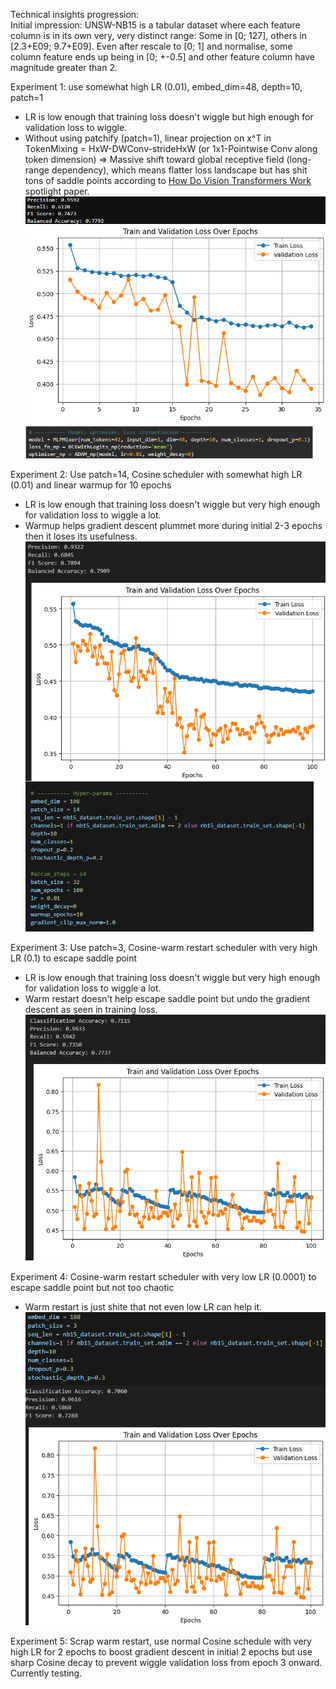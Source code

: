 Technical insights progression: <br>
Initial impression: UNSW-NB15 is a tabular dataset where each feature column is in its own very, very distinct range: Some in [0; 127], others in [2.3+E09; 9.7+E09]. Even after rescale to [0; 1] and normalise, some column feature ends up being in [0; +-0.5] and other feature column have magnitude greater than 2. <br>

Experiment 1: use somewhat high LR (0.01), embed_dim=48, depth=10, patch=1
- LR is low enough that training loss doesn't wiggle but high enough for validation loss to wiggle.
- Without using patchify (patch=1), linear projection on x^T in TokenMixing = HxW-DWConv-strideHxW (or 1x1-Pointwise Conv along token dimension) => Massive shift toward global receptive field (long-range dependency), which means flatter loss landscape but has shit tons of saddle points according to [How Do Vision Transformers Work](https://openreview.net/forum?id=D78Go4hVcxO) spotlight paper.
![image](https://github.com/Skimmable-Code-pls/MLPMixer_numpy/blob/main/screenshots/MLPMixer48_patch1_depth10_epoch34.png)

Experiment 2: Use patch=14, Cosine scheduler with somewhat high LR (0.01) and linear warmup for 10 epochs
- LR is low enough that training loss doesn't wiggle but very high enough for validation loss to wiggle a lot.
- Warmup helps gradient descent plummet more during initial 2-3 epochs then it loses its usefulness.
![image](https://github.com/Skimmable-Code-pls/MLPMixer_numpy/blob/main/screenshots/MLPMixer198_patch14_depth10_epoch100.png)

Experiment 3: Use patch=3, Cosine-warm restart scheduler with very high LR (0.1) to escape saddle point
- LR is low enough that training loss doesn't wiggle but very high enough for validation loss to wiggle a lot.
- Warm restart doesn't help escape saddle point but undo the gradient descent as seen in training loss.
![image](https://github.com/Skimmable-Code-pls/MLPMixer_numpy/blob/main/screenshots/MLPMixer198_patch3_depth10_epoch100_schedulerWarmRestart_highLR.png)

Experiment 4: Cosine-warm restart scheduler with very low LR (0.0001) to escape saddle point but not too chaotic
- Warm restart is just shite that not even low LR can help it.
![image](https://github.com/Skimmable-Code-pls/MLPMixer_numpy/blob/main/screenshots/MLPMixer198_patch3_depth10_epoch100_schedulerWarmRestart_lowLR.png)


Experiment 5: Scrap warm restart, use normal Cosine schedule with very high LR for 2 epochs to boost gradient descent in initial 2 epochs but use sharp Cosine decay to prevent wiggle validation loss from epoch 3 onward. Currently testing. 

